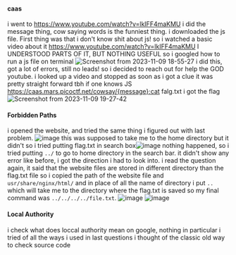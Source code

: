 #### caas
i went to https://www.youtube.com/watch?v=lkIFF4maKMU
i did the message thing, cow saying words is the funniest thing.
i downloaded the js file. First thing was that i don't know shit about js! so i watched  a basic video about it 
https://www.youtube.com/watch?v=lkIFF4maKMU
I UNDERSTOOD PARTS OF IT, BUT NOTHING USEFUL
so i googled how to run a js file on terminal
![Screenshot from 2023-11-09 18-55-27](https://github.com/s4twik/picoctf/assets/147993943/a60f10e5-0e23-48f4-b743-2da2ffc32ac0)
i did this, got a lot of errors, still no leads!
so i decided to reach out for help the GOD youtube.
i looked up a video and stopped as soon as i got a clue
it was pretty straight forward tbh if one knows JS
https://caas.mars.picoctf.net/cowsay/{message};cat falg.txt
i got the flag
![Screenshot from 2023-11-09 19-27-42](https://github.com/s4twik/picoctf/assets/147993943/994afd99-426c-4968-8271-65f8d3d999af)
#### Forbidden Paths
i opened the website, and tried the same thing i figured out with last problem. 
![image](https://github.com/s4twik/picoctf/assets/147993943/3c6fe2db-f31d-4810-9b07-63e723406154)
this was supposed to take me to the home directory
but it didn't
so i tried putting flag.txt in search box![image](https://github.com/s4twik/picoctf/assets/147993943/25aee2f4-6db1-420f-83d7-8b9f895f40d6)
nothing happened, so i tried putting `../` to go to home directory in the search bar.
it didn't show any error like before, i got the direction i had to look into.
i read the question again, it said that the website files are stored in different directory than the flag.txt file
so i copied the path of the website file and `usr/share/nginx/html/` and in place of all the name of directory i put `..` which will take me to the directory where the flag.txt is saved so my final command was `../../../../file.txt`.
![image](https://github.com/s4twik/picoctf/assets/147993943/d0aacfad-34e3-4b9e-9b7c-e8fd46db5e90)
![image](https://github.com/s4twik/picoctf/assets/147993943/4dd3d551-46f0-4860-8c45-15bb811eacd5)

#### Local Authority
i check what does loccal authority mean on google, nothing in particular
i tried of all the ways i used in last questions
i thought of the classic old way to check source code

